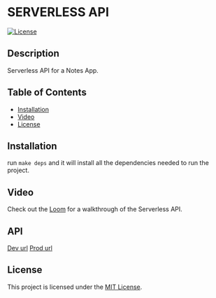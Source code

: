 # SERVERLESS API

[![License](https://img.shields.io/badge/license-MIT-blue.svg)](LICENSE)

## Description
Serverless API for a Notes App.

## Table of Contents

- [Installation](#installation)
- [Video](#video)
- [License](#license)

## Installation

run `make deps` and it will install all the dependencies needed to run the project.

## Video
Check out the [Loom](https://www.loom.com/share/ca0eec5cbd484c3eae4ebbd8780b539f?sid=f2c417d0-0087-4d15-8953-83f80804baa2) for a walkthrough of the Serverless API.

## API
[Dev url](https://vh9d37qlrl.execute-api.us-east-1.amazonaws.com/notes)
[Prod url](https://t8qh9axuec.execute-api.us-east-1.amazonaws.com/notes)

## License

This project is licensed under the [MIT License](LICENSE).